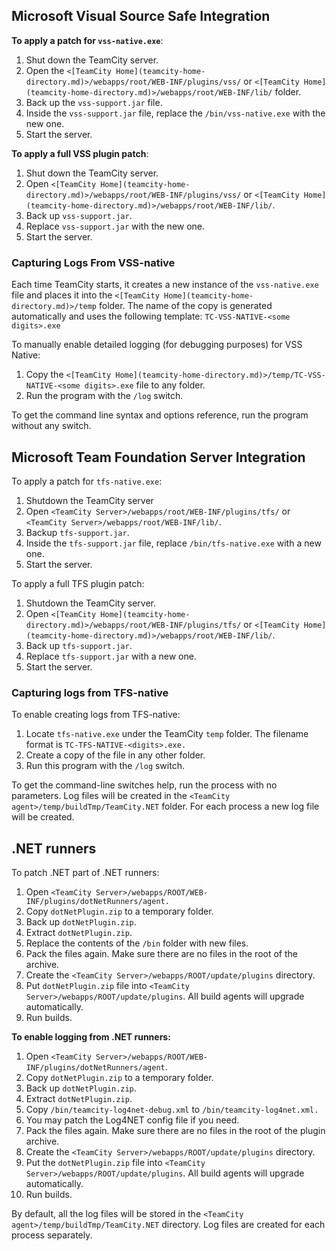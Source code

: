 [//]: # (title: Applying Patches)
[//]: # (auxiliary-id: Applying Patches)

## Microsoft Visual Source Safe Integration

__To apply a patch for `vss-native.exe`__:
1. Shut down the TeamCity server.
2. Open the  `<[TeamCity Home](teamcity-home-directory.md)>/webapps/root/WEB-INF/plugins/vss/` or `<[TeamCity Home](teamcity-home-directory.md)>/webapps/root/WEB-INF/lib/` folder.
3. Back up the `vss-support.jar` file.
4. Inside the `vss-support.jar` file, replace the `/bin/vss-native.exe` with the new one.
5. Start the server.


__To apply a full VSS plugin patch__:
1. Shut down the TeamCity server.
2. Open `<[TeamCity Home](teamcity-home-directory.md)>/webapps/root/WEB-INF/plugins/vss/` or `<[TeamCity Home](teamcity-home-directory.md)>/webapps/root/WEB-INF/lib/`.
3. Back up `vss-support.jar`.
4. Replace `vss-support.jar` with the new one.
5. Start the server.

### Capturing Logs From VSS-native

Each time TeamCity starts, it creates a new instance of the `vss-native.exe` file and places it into the `<[TeamCity Home](teamcity-home-directory.md)>/temp` folder. The name of the copy is generated automatically and uses the following template: `TC-VSS-NATIVE-<some digits>.exe`

To manually enable detailed logging (for debugging purposes) for VSS Native:
1. Copy the `<[TeamCity Home](teamcity-home-directory.md)>/temp/TC-VSS-NATIVE-<some digits>.exe` file to any folder.
2. Run the program with the `/log` switch.

To get the command line syntax and options reference, run the program without any switch.

## Microsoft Team Foundation Server Integration

To apply a patch for `tfs-native.exe`:

1. Shutdown the TeamCity server
2. Open `<TeamCity Server>/webapps/root/WEB-INF/plugins/tfs/` or `<TeamCity Server>/webapps/root/WEB-INF/lib/`.
3. Backup `tfs-support.jar`.
4. Inside the `tfs-support.jar` file, replace `/bin/tfs-native.exe` with a new one.
5. Start the server.

To apply a full TFS plugin patch:
1. Shutdown the  TeamCity server.
2. Open `<[TeamCity Home](teamcity-home-directory.md)>/webapps/root/WEB-INF/plugins/tfs/` or `<[TeamCity Home](teamcity-home-directory.md)>/webapps/root/WEB-INF/lib/`.
3. Back up `tfs-support.jar`.
4. Replace `tfs-support.jar` with a new one.
5. Start the server.

### Capturing logs from TFS-native

To enable creating logs from TFS-native:
1. Locate `tfs-native.exe` under the TeamCity `temp` folder. The filename format is `TC-TFS-NATIVE-<digits>.exe.`
2. Create a copy of the file in any other folder.
3. Run this program with the `/log` switch.

To get the command-line switches help, run the process with no parameters. Log files will be created in the `<TeamCity agent>/temp/buildTmp/TeamCity.NET` folder. For each process a new log file will be created.

## .NET runners

To patch .NET part of .NET runners:
1. Open `<TeamCity Server>/webapps/ROOT/WEB-INF/plugins/dotNetRunners/agent.`
2. Copy `dotNetPlugin.zip` to a temporary folder.
3. Back up `dotNetPlugin.zip`.
4. Extract `dotNetPlugin.zip`.
5. Replace the contents of the `/bin` folder with new files.
6. Pack the files again. Make sure there are no files in the root of the archive.
7. Create the `<TeamCity Server>/webapps/ROOT/update/plugins` directory.
8. Put `dotNetPlugin.zip` file into `<TeamCity Server>/webapps/ROOT/update/plugins`. All build agents will upgrade automatically.
9. Run builds.

__To enable logging from .NET runners:__
1. Open `<TeamCity Server>/webapps/ROOT/WEB-INF/plugins/dotNetRunners/agent`.
2. Copy `dotNetPlugin.zip` to a temporary folder.
3. Back up `dotNetPlugin.zip`.
4. Extract `dotNetPlugin.zip`.
5. Copy `/bin/teamcity-log4net-debug.xml` to `/bin/teamcity-log4net.xml.`
6. You may patch the Log4NET config file if you need.
7. Pack the files again. Make sure there are no files in the root of the plugin archive.
8. Create the `<TeamCity Server>/webapps/ROOT/update/plugins` directory.
9. Put the `dotNetPlugin.zip` file into `<TeamCity Server>/webapps/ROOT/update/plugins`. All build agents will upgrade automatically.
10. Run builds.

By default, all the log files will be stored in the `<TeamCity agent>/temp/buildTmp/TeamCity.NET` directory. Log files are created for each process separately.
